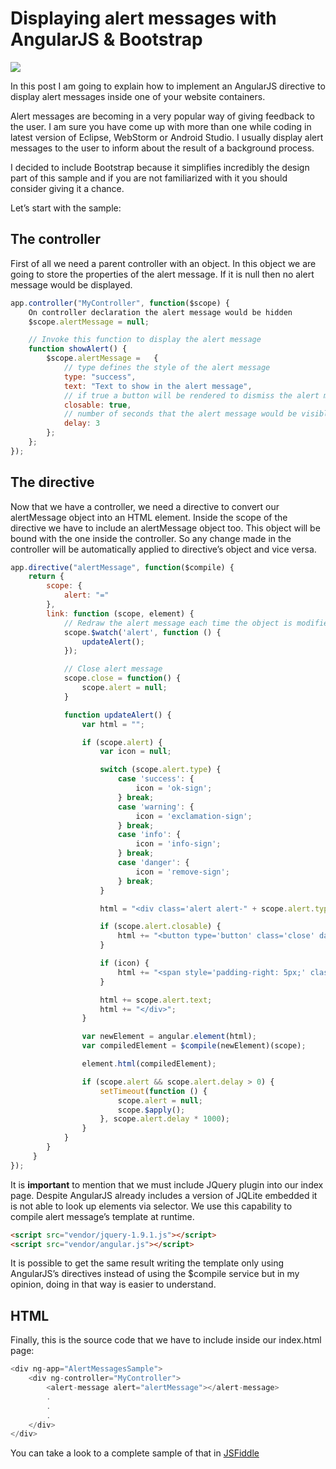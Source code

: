 # Displaying alert messages with AngularJS & Bootstrap

![](https://res.cloudinary.com/dr4a6933v/image/upload/v1648565183/iaguilarmartin.com/alertMessage.png)

In this post I am going to explain how to implement an AngularJS directive to display alert messages inside one of your website containers.

Alert messages are becoming in a very popular way of giving feedback to the user. I am sure you have come up with more than one while coding in latest version of Eclipse, WebStorm or Android Studio. I usually display alert messages to the user to inform about the result of a background process.

I decided to include Bootstrap because it simplifies incredibly the design part of this sample and if you are not familiarized with it you should consider giving it a chance.

Let’s start with the sample:

## The controller

First of all we need a parent controller with an object. In this object we are going to store the properties of the alert message. If it is null then no alert message would be displayed.

```javascript
app.controller("MyController", function($scope) {
    On controller declaration the alert message would be hidden
    $scope.alertMessage = null;

    // Invoke this function to display the alert message
    function showAlert() {
        $scope.alertMessage =   {
            // type defines the style of the alert message
            type: "success",
            text: "Text to show in the alert message",
            // if true a button will be rendered to dismiss the alert message manually
            closable: true,
            // number of seconds that the alert message would be visible before disappearing
            delay: 3
        };
    };
});
```

## The directive

Now that we have a controller, we need a directive to convert our alertMessage object into an HTML element. Inside the scope of the directive we have to include an alertMessage object too. This object will be bound with the one inside the controller. So any change made in the controller will be automatically applied to directive’s object and vice versa.

```javascript
app.directive("alertMessage", function($compile) {
    return {
        scope: {
            alert: "="
        },
        link: function (scope, element) {
            // Redraw the alert message each time the object is modified
            scope.$watch('alert', function () {
                updateAlert();
            });

            // Close alert message
            scope.close = function() {
                scope.alert = null;
            }

            function updateAlert() {
                var html = "";

                if (scope.alert) {
                    var icon = null;

                    switch (scope.alert.type) {
                        case 'success': {
                            icon = 'ok-sign';
                        } break;
                        case 'warning': {
                            icon = 'exclamation-sign';
                        } break;
                        case 'info': {
                            icon = 'info-sign';
                        } break;
                        case 'danger': {
                            icon = 'remove-sign';
                        } break;
                    }

                    html = "<div class='alert alert-" + scope.alert.type + "' role='alert'>";

                    if (scope.alert.closable) {
                        html += "<button type='button' class='close' data-dismiss='alert' ng-click='close()' aria-label='Close'><span aria-hidden='true'>&times;</span></button>";
                    }

                    if (icon) {
                        html += "<span style='padding-right: 5px;' class='glyphicon glyphicon-" + icon + "' aria-hidden='true'></span>";
                    }

                    html += scope.alert.text;
                    html += "</div>";
                }

                var newElement = angular.element(html);
                var compiledElement = $compile(newElement)(scope);

                element.html(compiledElement);

                if (scope.alert && scope.alert.delay > 0) {
                    setTimeout(function () {
                        scope.alert = null;
                        scope.$apply();
                    }, scope.alert.delay * 1000);
                }
            }
        }
     }
});
```

It is **important** to mention that we must include JQuery plugin into our index page. Despite AngularJS already includes a version of JQLite embedded it is not able to look up elements via selector. We use this capability to compile alert message’s template at runtime.

```html
<script src="vendor/jquery-1.9.1.js"></script>
<script src="vendor/angular.js"></script>
```

It is possible to get the same result writing the template only using AngularJS’s directives instead of using the $compile service but in my opinion, doing in that way is easier to understand.

## HTML

Finally, this is the source code that we have to include inside our index.html page:

```javascript
<div ng-app="AlertMessagesSample">
    <div ng-controller="MyController">
        <alert-message alert="alertMessage"></alert-message>
        .
        .
        .
    </div>
</div>
```

You can take a look to a complete sample of that in [JSFiddle](https://jsfiddle.net/iaguilarmartin/pz8uz8r3/73/)